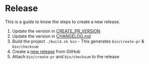 # Release

This is a guide to know the steps to create a new release.

1. Update the version in [CREATE_PR_VERSION](../create-pr)
1. Update the version in [CHANGELOG.md](../CHANGELOG.md)
1. Build the project `./build.sh bin` - This generates `bin/create-pr` & `bin/checksum`
1. Create a [new release](https://github.com/Chemaclass/create-pr/releases/new) from GitHub
1. Attach `bin/create-pr` and `bin/checksum` to the release
